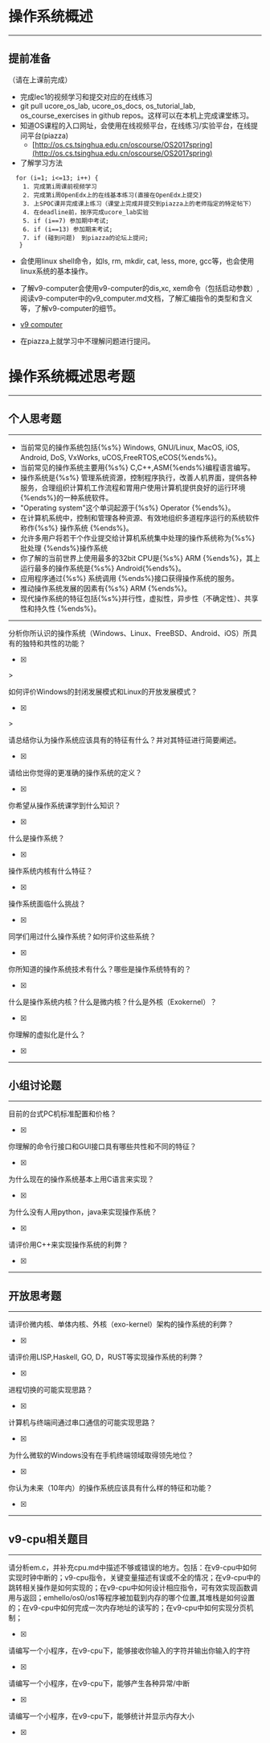# 操作系统概述

---

## **提前准备**

（请在上课前完成）

* 完成lec1的视频学习和提交对应的在线练习
* git pull ucore\_os\_lab, ucore\_os\_docs, os\_tutorial\_lab, os\_course\_exercises in github repos。这样可以在本机上完成课堂练习。
* 知道OS课程的入口网址，会使用在线视频平台，在线练习/实验平台，在线提问平台\(piazza\)
  * [http://os.cs.tsinghua.edu.cn/oscourse/OS2017spring](http://os.cs.tsinghua.edu.cn/oscourse/OS2017spring)
* 了解学习方法

```
  for (i=1; i<=13; i++) {
    1. 完成第i周课前视频学习
    2. 完成第i周OpenEdx上的在线基本练习(直接在OpenEdx上提交)
    3. 上SPOC课并完成课上练习（课堂上完成并提交到piazza上的老师指定的特定帖下）
    4. 在deadline前，按序完成ucore_lab实验
    5. if (i==7) 参加期中考试;
    6. if (i==13) 参加期末考试;
    7. if (碰到问题)　到piazza的论坛上提问;
   }
```

* 会使用linux shell命令，如ls, rm, mkdir, cat, less, more, gcc等，也会使用linux系统的基本操作。
* 了解v9-computer会使用v9-computer的dis,xc, xem命令（包括启动参数）,阅读v9-computer中的v9_computer.md文档，了解汇编指令的类型和含义等，了解v9-computer的细节。
* [v9 computer](https://github.com/chyyuu/os_tutorial_lab/blob/master/v9_computer/docs/v9_computer.md)

* 在piazza上就学习中不理解问题进行提问。

# 操作系统概述思考题

---

## 个人思考题

---
* 当前常见的操作系统包括{%s%} Windows, GNU/Linux, MacOS, iOS, Android, DoS, VxWorks, uCOS,FreeRTOS,eCOS{%ends%}。
* 当前常见的操作系统主要用{%s%} C,C++,ASM{%ends%}编程语言编写。
* 操作系统是{%s%} 管理系统资源，控制程序执行，改善人机界面，提供各种服务，合理组织计算机工作流程和胃用户使用计算机提供良好的运行环境{%ends%}的一种系统软件。
* "Operating system"这个单词起源于{%s%} Operator {%ends%}。
* 在计算机系统中，控制和管理各种资源、有效地组织多道程序运行的系统软件称作{%s%} 操作系统 {%ends%}。
* 允许多用户将若干个作业提交给计算机系统集中处理的操作系统称为{%s%} 批处理 {%ends%}操作系统
* 你了解的当前世界上使用最多的32bit CPU是{%s%} ARM {%ends%}，其上运行最多的操作系统是{%s%} Android{%ends%}。
* 应用程序通过{%s%} 系统调用 {%ends%}接口获得操作系统的服务。
* 推动操作系统发展的因素有{%s%} ARM {%ends%}。
* 现代操作系统的特征包括{%s%}并行性，虚拟性，异步性（不确定性）、共享性和持久性 {%ends%}。

---

分析你所认识的操作系统（Windows、Linux、FreeBSD、Android、iOS）所具有的独特和共性的功能？

* [x] 
&gt;

如何评价Windows的封闭发展模式和Linux的开放发展模式？

* [x] 
&gt;

请总结你认为操作系统应该具有的特征有什么？并对其特征进行简要阐述。

* [x] 
>

请给出你觉得的更准确的操作系统的定义？

* [x] 
>

你希望从操作系统课学到什么知识？

* [x] 
>

什么是操作系统？

* [x] 
>

操作系统内核有什么特征？

* [x] 
>

操作系统面临什么挑战？

* [x] 
>

同学们用过什么操作系统？如何评价这些系统？

* [x] 
>

你所知道的操作系统技术有什么？哪些是操作系统特有的？

* [x] 
>

什么是操作系统内核？什么是微内核？什么是外核（Exokernel）？

* [x] 
>

你理解的虚拟化是什么？

* [x] 
>

---

## 小组讨论题

---

目前的台式PC机标准配置和价格？

* [x] 
>

你理解的命令行接口和GUI接口具有哪些共性和不同的特征？

* [x] 
>

为什么现在的操作系统基本上用C语言来实现？

* [x] 
>

为什么没有人用python，java来实现操作系统？

* [x] 
>

请评价用C++来实现操作系统的利弊？

* [x] 
>

---

## 开放思考题

---

请评价微内核、单体内核、外核（exo-kernel）架构的操作系统的利弊？

* [x] 
>

请评价用LISP,Haskell, GO, D，RUST等实现操作系统的利弊？

* [x] 
>

进程切换的可能实现思路？

* [x] 
>

计算机与终端间通过串口通信的可能实现思路？

* [x] 
>

为什么微软的Windows没有在手机终端领域取得领先地位？

* [x] 
>

你认为未来（10年内）的操作系统应该具有什么样的特征和功能？

* [x] 
>

---

## v9-cpu相关题目

---

请分析em.c，并补充cpu.md中描述不够或错误的地方。包括：在v9-cpu中如何实现时钟中断的；v9-cpu指令，关键变量描述有误或不全的情况；在v9-cpu中的跳转相关操作是如何实现的；在v9-cpu中如何设计相应指令，可有效实现函数调用与返回；emhello/os0/os1等程序被加载到内存的哪个位置,其堆栈是如何设置的；在v9-cpu中如何完成一次内存地址的读写的；在v9-cpu中如何实现分页机制；

* [x] 
>

请编写一个小程序，在v9-cpu下，能够接收你输入的字符并输出你输入的字符

* [x] 
>

请编写一个小程序，在v9-cpu下，能够产生各种异常/中断

* [x] 
>

请编写一个小程序，在v9-cpu下，能够统计并显示内存大小

* [x] 
>



